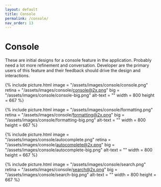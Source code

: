 ```yaml
---
layout: default
title: Console
permalink: /console/
nav_order: 13
---
```


# Console

These are initial designs for a console feature in the application. Probably need a lot more refinement and conversation. Developer are the primary users of this feature and their feedback should drive the design and interactions.

{% include picture.html
	image = "/assets/images/console/console.png"
	retina = "/assets/images/console/console@2x.png"
	big = "/assets/images/console/console-big.png"
	alt-text = ""
	width = 800
	height = 667
%}

{% include picture.html
	image = "/assets/images/console/formatting.png"
	retina = "/assets/images/console/formatting@2x.png"
	big = "/assets/images/console/formatting-big.png"
	alt-text = ""
	width = 800
	height = 667
%}

{% include picture.html
	image = "/assets/images/console/autocomplete.png"
	retina = "/assets/images/console/autocomplete@2x.png"
	big = "/assets/images/console/autocomplete-big.png"
	alt-text = ""
	width = 800
	height = 667
%}

{% include picture.html
	image = "/assets/images/console/search.png"
	retina = "/assets/images/console/search@2x.png"
	big = "/assets/images/console/search-big.png"
	alt-text = ""
	width = 800
	height = 667
%}